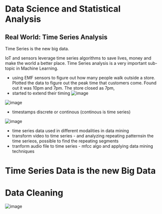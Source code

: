 # Data Science and Statistical Analysis



## Real World: Time Series Analysis

Time Series is the new big data.

IoT and sensors leverage time series algorithms to save lives, money and make the world a better place. Time Series analysis is a very important sub-topic in Machine Learning.

- using EMF sensors to figure out how many people walk outside a store. Plotted the data to figure out the peak time that customers come. Found out it was 10pm and 7pm. The store closed as 7pm, 
- started to extend their timing
![image](https://user-images.githubusercontent.com/48233453/126873982-a0d8baf3-512e-424d-9609-f6f22bfc098d.png)

![image](https://user-images.githubusercontent.com/48233453/126874116-239c4548-594e-4ed4-af99-84ee6ac3d0f7.png)

- timestamps discrete or continous (continous is time series)

![image](https://user-images.githubusercontent.com/48233453/126874267-6d97b290-9dc0-44dd-a02a-c1f1529d074b.png)


- time series data used in different modalities in data mining 
- transform video to time series - and analyzing repeating patternsin the time serieos, possible to find the repeating segments
- tranform audio file to time series - mfcc algo and applying data mining techniques

# Time Series Data is the new Big Data

# Data Cleaning

![image](https://user-images.githubusercontent.com/48233453/126874873-db570878-e459-48c0-9330-1dccf2da2ba9.png)
